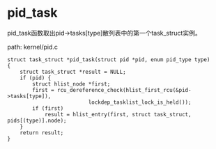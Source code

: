 pid_task
========================================

pid_task函数取出pid->tasks[type]散列表中的第一个task_struct实例。

path: kernel/pid.c
```
struct task_struct *pid_task(struct pid *pid, enum pid_type type)
{
    struct task_struct *result = NULL;
    if (pid) {
        struct hlist_node *first;
        first = rcu_dereference_check(hlist_first_rcu(&pid->tasks[type]),
                          lockdep_tasklist_lock_is_held());
        if (first)
            result = hlist_entry(first, struct task_struct, pids[(type)].node);
    }
    return result;
}
```
